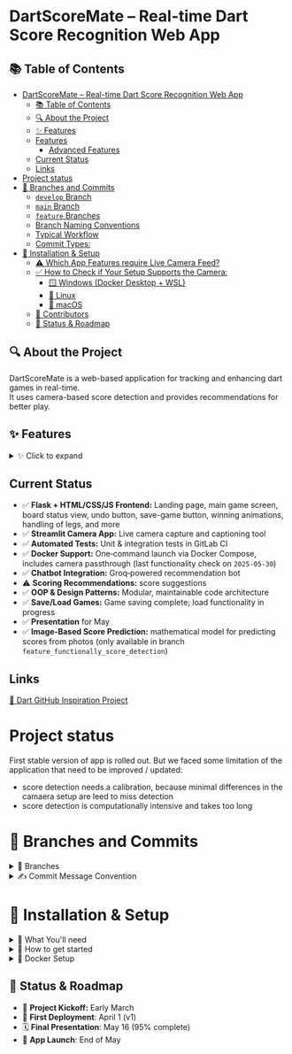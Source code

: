 # DartScoreMate – Real-time Dart Score Recognition Web App

## 📚 Table of Contents
- [DartScoreMate – Real-time Dart Score Recognition Web App](#dartscoremate--real-time-dart-score-recognition-web-app)
  - [📚 Table of Contents](#-table-of-contents)
  - [🔍 About the Project](#-about-the-project)
  - [✨ Features](#-features)
  - [Features](#features)
    - [Advanced Features](#advanced-features)
  - [Current Status](#current-status)
  - [Links](#links)
- [Project status](#project-status)
- [🌳 Branches and Commits](#-branches-and-commits)
    - [`develop` Branch](#develop-branch)
    - [`main` Branch](#main-branch)
    - [`feature` Branches](#feature-branches)
    - [Branch Naming Conventions](#branch-naming-conventions)
    - [Typical Workflow](#typical-workflow)
    - [Commit Types:](#commit-types)
- [🧪 Installation \& Setup](#-installation--setup)
  - [⚠️ Which App Features require Live Camera Feed?](#️-which-app-features-require-live-camera-feed)
  - [✅ How to Check if Your Setup Supports the Camera:](#-how-to-check-if-your-setup-supports-the-camera)
    - [🪟 Windows (Docker Desktop + WSL)](#-windows-docker-desktop--wsl)
    - [🐧 Linux](#-linux)
    - [🍎 macOS](#-macos)
  - [👥 Contributors](#-contributors)
  - [🚦 Status \& Roadmap](#-status--roadmap)


## 🔍 About the Project
DartScoreMate is a web-based application for tracking and enhancing dart games in real-time.  
It uses camera-based score detection and provides recommendations for better play.


## ✨ Features
<details>
  <summary>✨ Click to expand</summary>
  
  ## Features
  - Track Score, handle dart-game-logic 
  - Save/Load Games (SQL) 
  - Chatbot Integration 
  - Live-View of Dart Board (static) 

  ### Advanced Features  
  - Detect Score from Image (only available in branch `feature_functionally_score_detection`)
  - Personalized Shot Recommendations 

</details>


## Current Status
- ✅ **Flask + HTML/CSS/JS Frontend:** Landing page, main game screen, board status view, undo button, save-game button, winning animations, handling of legs, and more  
- ✅ **Streamlit Camera App:** Live camera capture and captioning tool  
- ✅ **Automated Tests:** Unit & integration tests in GitLab CI  
- ✅ **Docker Support:** One‑command launch via Docker Compose, includes camera passthrough  (last functionality check on `2025-05-30`)
- ✅ **Chatbot Integration:** Groq‑powered recommendation bot  
- ⚠️ **Scoring Recommendations:** score suggestions  
- ✅ **OOP & Design Patterns:** Modular, maintainable code architecture  
- ✅ **Save/Load Games:** Game saving complete; load functionality in progress  
- ✅ **Presentation** for May
- ✅ **Image‑Based Score Prediction:** mathematical model for predicting scores from photos  (only available in branch `feature_functionally_score_detection`)


## Links
[🎯 Dart GitHub Inspiration Project](https://github.com/TheAlgorithms/Dart)


# Project status 
First stable version of app is rolled out. But we faced some limitation of the application that need to be improved / updated:
* score detection needs a calibration, because minimal differences in the camaera setup are leed to miss detection
* score detection is computationally intensive and takes too long

# 🌳 Branches and Commits
<details>
  <summary>🌿 Branches</summary>

We use a structured Git workflow to keep our codebase stable and organized.

### `develop` Branch
- **Default and protected branch**
- Starting point for new branches (features, fixes, etc.)
- New branches are created from `develop` and later merged back into it.
- Once a set of features is complete and texted, `develop` is merged into `main`

### `main` Branch
* **Protected Branch**
* Contains **stable, production-ready versions** of the project.
* No direct feature development takes place here
* Only thoroughly tested code from `develop` is merged into `main`

### `feature` Branches

* Used for developing `**new features** or **bug fixes**.
* Always created from the `develop` branch
* After completion, feature branches are merged back into `develop` 

### Branch Naming Conventions

* Features: `feature_your-feature-name` or `feature/your-feature-name`
* Fixes: `fix_your-fix-name` or `fix/your-fix-name`

### Typical Workflow

```
                     +------------------------+
                     |         main           |
                     |   (stable releases)    |
                     +-----------^------------+
                                 |
                      (merge from develop)
                                 |
                     +-----------+-------------+
                     |        develop          |
                     |  (integration branch)   |
                     +-----------^-------------+
                                 |
      +--------------+-----------^-------------+--------------+
      |                      |        |                       |
      +------------+       +------------+        +------------+
      | feature/   |       | feature/   |        | fix/       |
      | new-api    |       | ui-desing  |        | typo-fix   |
      +------------+       +------------+        +------------+
```
---
</details>
<details>
<summary>✍️ Commit Message Convention</summary>
We follow a **conventional commit** style to make our commit history clear and organized. Commit messages should use one of the following prefixes:

### Commit Types:
- **FEAT**: A new feature or functionality.  
  Example: `FEAT: Add new user authentication flow`
  
- **DOCS**: Changes to documentation.  
  Example: `DOCS: Update README with setup instructions`
  
- **CHORE**: Routine tasks, maintenance, or refactoring without changing functionality.  
  Example: `CHORE: Update dependencies`

- **TESTS**: Adding or modifying tests.  
  Example: `TESTS: Write unit tests for user service`

- **FIX**: Bug fixes or correcting code that was not working as expected.  
  Example: `FIX: Resolve issue with user login error handling`

- **REFACTOR**: Code improvements without changing functionality (e.g., cleaning up or optimizing code).  
  Example: `REFACTOR: Simplify user profile rendering logic`

- **STYLE**: Non-functional changes like formatting or styling (e.g., fixing typos, adjusting layout).  
  Example: `STYLE: Fix indentation in authentication module`
</details>


# 🧪 Installation & Setup

<details>
  <summary>👾 What You'll need</summary>

  - 🐍 **Python 3.8 or higher**  
  - 📷 **OpenCV-compatible OS** (for camera support)  
  - 💾 **SQL Database** access (used to store game data)  
  - 🐋 **Docker** (for running the app in a container)  
  - 🧠 **Groq API Key** (for the built-in chatbot — create one for free [here](https://console.groq.com/keys))
</details>


<details>
  <summary>🤖 How to get started</summary>
  
1. **Clone the Project:** 
    ```
    git clone https://gitlab.web.fh-kufstein.ac.at/hillebranddaniel/dartscoremate_softwareentwicklung2.git
    ```
2. **Navigate to the project:** 
    ```
    cd dartscoremate_softwareentwicklung2
    ```
3. **Add Secrets to your Repo:** 
   1. navigate to `src/flask_app`
   2. create a new file `.env`
   3. Fill out the following lines and paste them into the `.env`-file:
    ```
    DB_HOST=XXXXX
    DB_PORT=XXXXX
    DB_USER=XXXXX
    DB_PASSWORD=XXXXX
    DB_NAME=XXXXX
    GROQ_API_KEY=XXXXX
    ``` 
4. **To start the app locally:**
   1. initialize a new virtual environment 
    ```
    python3 -m venv venv
    source venv/bin/activate
    ```
    2. install all required packages with `uv`
    ```
    pip install uv
    uv pip install .
    ```
    3. run the main darts app via `python3 -m src.flask_app.main`
    4. run the streamlit app via `streamlit run src/pic_snap/app.py`
 5. **To start the app from Docker:** 
    1. run `docker-compose up --build`
 6. **To use the Detect Score from Image Functionality**
    1. Select the correct cameras on the board status site
    - Camera A - left from D20
    - Camera B - right from D20
    - Camera C - looks at 6
</details>
<details>
<summary>🐋 Docker Setup</summary>

You can run this project in Docker across Windows, Linux, or macOS, and most of the app's functionalities will work just fine. However, some features (such as those requiring a **live camera feed**) may face **limitations** depending on your OS and hardware access—especially on Windows due to **WSL** constraints.


## ⚠️ Which App Features require Live Camera Feed?

1. **Board Status**: Shows live image of dartboard
2. **Score Prediction**: Get score prediction of current throw based on live dartboard images.
3. **Pic Snap**: A small streamlit app to take pictures of your dartboard and save them to a directory. Mainly useful for training a score-prediction algorithm. 


## ✅ How to Check if Your Setup Supports the Camera:

### 🪟 Windows (Docker Desktop + WSL)

1. Mount your USB camera to WSL using [`usbipd`](https://learn.microsoft.com/de-de/windows/wsl/connect-usb): 
    ```
    usbipd list # list all usb devices
    usbipd bind --busid X-X # make device X-X accessible to WSL
    usbipd attach --wsl --busid X-X
    ```
2. Check if the USB device is detected in WSL: 
    ```
    lsusb
    ```
    return should be similar to 
    ```
    Bus 001 Device 002: ID 0bda:5844 Realtek Semiconductor Corp. USB Camera
    ```
3. Check if the USB device is detected as as a webcam 
    ```
    ls -l /dev/video*
    ```
    Should return 
    ```
    crw-rw---- 1 root video 81, 0 Mar 31 13:00 /dev/video0
    crw-rw---- 1 root video 81, 1 Mar 31 13:00 /dev/video1
    ```
4. Test your camera using `ffmpeg`, `cheese` or `guvcview`. If you see an image, then your Setup Supports USB Camera Image Feed.
5. If 1-3 succeeded but 4 failed, this is most likely because of missing camera drivers in WSL. You can tackle this issue by building a new WSL-kernel from scratch that includes the necessary camera drivers. This process is not so straightforward, so I recommend to follow [this video guide](https://www.youtube.com/watch?v=t_YnACEPmrM&ab_channel=AgileDevArt) by *AgileDevArt*. After successfully build a new WSL-Kernel with the right drivers, reopen any foto-app like `ffmpeg`, `cheese` or `guvcview` and see if you can now see an image. 
6. If you still don't see an image, it is very likely that it is still a driver issue. Troubleshooting here can be very difficult. An alternative way to tackle this problem is by installing a proper Linux distribution like *Ubunutu* with dual-boot and running Docker from there. See [this guide](https://gcore.com/learning/dual-boot-ubuntu-windows-setup) for further reference.

### 🐧 Linux
Running the project on native Linux provides the **most reliable camera support.** Docker will have full access to the host's USB devices, assuming you grant permission.

If you plan to use live camera features, this is the **recommended setup.**

### 🍎 macOS

macOS does not allow Docker containers direct access to USB cameras due to virtualization and security constraints.

**Live camera features will not work** on macOS unless you implement a workaround (e.g., camera-to-HTTP feed), which is outside the scope of this project.

</details>


## 🚦 Status & Roadmap
- 🎉 **Project Kickoff:** Early March  
- 📌 **First Deployment**: April 1 (v1)  
- 🗓 **Final Presentation**: May 16 (95% complete)  
- 🚀 **App Launch**: End of May